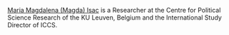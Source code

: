 [Maria Magdalena (Magda) Isac](https://soc.kuleuven.be/centre-for-political-research/Personeel/00132941) is a Researcher at the Centre for Political Science Research of the KU Leuven, Belgium and the International Study Director of ICCS.

